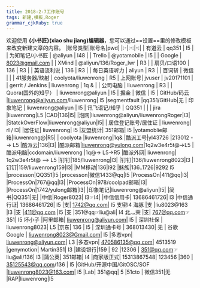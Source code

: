 ```yaml
---
title: 2018-2-7工作账号 
tags: 新建,模板,Roger
grammar_cjkRuby: true
---
```



欢迎使用 **{小书匠}(xiao shu jiang)编辑器**，您可以通过==设置==里的修改模板来改变新建文章的内容。
|账号类型|账号名|pwd|
|:-|:-:|-:|
| 有道云 | qq351 | l5 |
| 为知笔记/小书匠 | @aliyun | l48 |
| Trello | @yotamobile | l5 |
| Google | 8023@gmail.com | 
| XMind | @aliyun/136/Roger_lwr | R3 |
| 扇贝/口语100 | 136 | R3 |
| 英语流利说 | 136 | R3 |
| 每日英语听力 | aliyun | R3 |
| 百词斩 | 微信 | |
| 41服务器/映射 | coolyota/liuwenrong | R5
| 上网账号| jvuser | jv20171101 |
| gerrit / Jenkins | liuwenrong | 1q & |
| 公司电脑 | liuwenrong | R3 |
| Quora(国外的知乎） | liuwenrong@aliyun |  l5
| 掘金 | 微信 |  l5
| GitHub/码云 |liuwenrong@aliyun.com/liuwenrong|  l5
|segmentfault  |qq351/GitHub|无
| 印象笔记 | liuwenrong@aliyun | l5
| 讯飞语记/知乎 | QQ351 |  |
| jira |liuwenrong|L5
|CAD|136|l5|
|泡网|liuwenrong@aliyun/liuwenrongRoger|l3|
|StatckOverFlow|liuwenrong@aliyun|l5|
| 居住登记账号/居住证 | liuwenrong| rl / l3|
|居住证| liuwenrong| l5
|友盟统计| 351邮箱| l5
|yotamoblie邮箱|liuwenrong@|R5|
| coolyota |liuwenrong|1q&
|酷派工号|yl43726 |213012 --> L5
|酷派云|136|l3|
|酷派邮箱|liuwenrong@yulong.com|1q2w3e4r5t@->L5
|酷派电脑|ccdomain/liuwenrong  |1q@-> L5->R5
|酷派外网| liuwenrong| 1q2w3e4r5t@ --> L5
|钉钉|185/liuwenrong|l3|
|钉钉|136/liuwenrong8023|l3
|钉钉|159/liuwenrong159|l3|
|MM移动|136|l92
|魅族|136..1726|9292  l5
|processon|QQ351|l5
|processon|微信1433@qq|l5
|ProcessOn|411@qq|l3|
|ProcessOn|767@qq|l3|
|ProcessOn|978/coolpad邮箱|l3|
|ProcessOn|1742/yulong邮箱|l3|
|印象笔记|liuwenrong@aliyun|l5|
|简书|QQ351|无|
|中信|Roger8023| l3☞l4|
|中信信用卡| 13686461726| l3
|中信通行证| 13686461726| l5
|支| 1742@qq.com| l5 支密l4 海豚
|支 |liu8023@163 |l3
|支 |411@qq.com |l5
|支 |351@qq☞liu@ali| l4 北灬荣
|支| 767@qq.com☞351| l5 坏小子
|阿里邮箱| liuwenrong@aliyun.com| l5
| 深圳社保 | liuwenrong8023| L5
|京东| 136 | l5
| 深圳通卡号 | 368013430| 无
| 谷歌Google | liuwenrong8023@Gmail.com|  l5
|多态vpn| liuwenrong@aliyun.com| L3
|多态vpn| 470586135@qq.com| 4513519
|genymotion| Martin351|  l3
|建设银行|159 | 92
|12306 | 351@qq.com☞liu@ali/136| l3
|蒲公英| 351邮箱| l4
|商家版正式| 15313867548| 123456
|360  |  35125543@qq.com/136 |   l5
|GitHub/开源中国/GitOSC/SOF |liuwenrong8023@163.com|  l5
|Lab| 351@qq|  5
|51cto | 微信351|无
|RAP|liuwenrong|l5